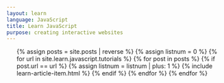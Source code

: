 ```yaml
---
layout: learn
language: JavaScript
title: Learn JavaScript
purpose: creating interactive websites
---
```

<!-- I've written many tutorials on JavaScript. As I want to make them easy to learn from, I've complied a list of which posts to check out in what order if you want to learn JavaScript. If you want to know more about Code The Web, check out the [welcome post][welcome].

> ### Want to get new posts in your inbox? [Sign up to my newsletter][newsletter].
> I've worked hard on these tutorials and as of now do not make any money on them, so I'd really appreciate if you signed up ;)
{:class="newsletter"}

# Prerequisites
These are optional but recommended. In tutorials, I might build on what's covered here. I'd also recommed the set-up tutorial so you are writing and running your code in the same way as I am. Or, you can just **[skip to the tutorials](#tutorials)**.
## How to learn a programming language
[How to learn web development][p1]

## Background knowledge
[How the internet works][p2]

## Set-up
[Practice web development on your computer][p3]

# Tutorials
I make a new tutorial at least once a week. Over time, this list will grow. [Sign up to the newsletter][newsletter] to stay up to date! -->

<ol class="learn-post-cards article-list">
{% assign posts = site.posts | reverse %}
{% assign listnum = 0 %}
{% for url in site.learn.javascript.tutorials %}
{% for post in posts %}
{% if post.url == url %}
{% assign listnum = listnum | plus: 1 %}
{% include learn-article-item.html %}
{% endif %}
{% endfor %}
{% endfor %}
</ol>
<span class="invisible-text">   ‍   </span>

[newsletter]: {{site.newsletter}}

[welcome]: /welcome/
[p1]: /how-to-learn-web-development/
[p2]: /how-the-internet-works/
[p3]: /web-development-on-your-computer/